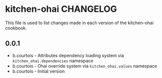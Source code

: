 kitchen-ohai CHANGELOG
======================

This file is used to list changes made in each version of the kitchen-ohai cookbook.

0.0.1
-----
- b.courtois - Attributes dependency loading system via `kitchen_ohai.dependencies` namespace
- b.courtois - Ohai override system via `kitchen_ohai.values` namespace
- b.courtois - Initial version

